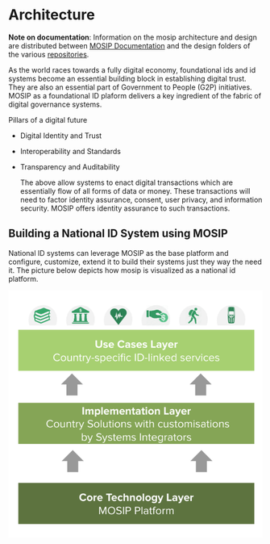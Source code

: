 # Architecture

**Note on documentation**: Information on the mosip architecture and design are distributed between [MOSIP Documentation](https://github.com/nayakrounak/documentation/tree/4f2723f5f3c02a9b74329ac70a3d7bf39914858e/docs/docs.mosip.io) and the design folders of the various [repositories](https://github.com/mosip).

As the world races towards a fully digital economy, foundational ids and id systems become an essential building block in establishing digital trust. They are also an essential part of Government to People \(G2P\) initiatives. MOSIP as a foundational ID plaform delivers a key ingredient of the fabric of digital governance systems.

Pillars of a digital future

* Digital Identity and Trust
* Interoperability and Standards
* Transparency and Auditability

  The above allow systems to enact digital transactions which are essentially flow of all forms of data or money. These transactions will need to factor identity assurance, consent, user privacy, and information security. MOSIP offers identity assurance to such transactions.

## Building a National ID System using MOSIP

National ID systems can leverage MOSIP as the base platform and configure, customize, extend it to build their systems just they way the need it. The picture below depicts how mosip is visualized as a national id platform.

![](../.gitbook/assets/layers.png)

